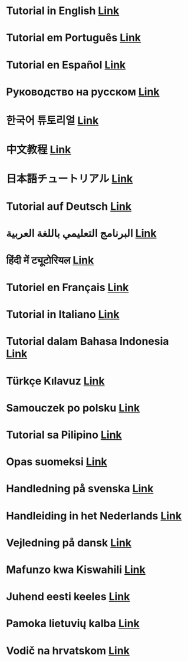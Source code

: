 # Tutorial in English [Link](https://github.com/ils94/TailsOSBitcoinColdWallet/blob/main/Languages/English.md)
# Tutorial em Português [Link](https://github.com/ils94/TailsOSBitcoinColdWallet/blob/main/Languages/Portugues.md)
# Tutorial en Español [Link](https://github.com/ils94/TailsOSBitcoinColdWallet/blob/main/Languages/Español.md)
# Руководство на русском [Link](https://github.com/ils94/TailsOSBitcoinColdWallet/blob/main/Languages/Russian.md)
# 한국어 튜토리얼 [Link](https://github.com/ils94/TailsOSBitcoinColdWallet/blob/main/Languages/Korean.md)
# 中文教程 [Link](https://github.com/ils94/TailsOSBitcoinColdWallet/blob/main/Languages/Chinese.md)
# 日本語チュートリアル [Link](https://github.com/ils94/TailsOSBitcoinColdWallet/blob/main/Languages/Japonese.md)
# Tutorial auf Deutsch [Link](https://github.com/ils94/TailsOSBitcoinColdWallet/blob/main/Languages/Deutsch.md)
# البرنامج التعليمي باللغة العربية [Link](https://github.com/ils94/TailsOSBitcoinColdWallet/blob/main/Languages/Arabic.md)
# हिंदी में ट्यूटोरियल [Link](https://github.com/ils94/TailsOSBitcoinColdWallet/blob/main/Languages/Hindi.md)
# Tutoriel en Français [Link](https://github.com/ils94/TailsOSBitcoinColdWallet/blob/main/Languages/French.md)
# Tutorial in Italiano [Link](https://github.com/ils94/TailsOSBitcoinColdWallet/blob/main/Languages/Italian.md)
# Tutorial dalam Bahasa Indonesia [Link](https://github.com/ils94/TailsOSBitcoinColdWallet/blob/main/Languages/Indonesian.md)
# Türkçe Kılavuz [Link](https://github.com/ils94/TailsOSBitcoinColdWallet/blob/main/Languages/Turkish.md)
# Samouczek po polsku [Link](https://github.com/ils94/TailsOSBitcoinColdWallet/blob/main/Languages/Polish.md)
# Tutorial sa Pilipino [Link](https://github.com/ils94/TailsOSBitcoinColdWallet/blob/main/Languages/Philippine.md)
# Opas suomeksi [Link](https://github.com/ils94/TailsOSBitcoinColdWallet/blob/main/Languages/Finnish.md)
# Handledning på svenska [Link](https://github.com/ils94/TailsOSBitcoinColdWallet/blob/main/Languages/Swedish.md)
# Handleiding in het Nederlands [Link](https://github.com/ils94/TailsOSBitcoinColdWallet/blob/main/Languages/Dutch.md)
# Vejledning på dansk [Link](https://github.com/ils94/TailsOSBitcoinColdWallet/blob/main/Languages/Danish.md)
# Mafunzo kwa Kiswahili [Link](https://github.com/ils94/TailsOSBitcoinColdWallet/blob/main/Languages/Swahili.md)
# Juhend eesti keeles [Link](https://github.com/ils94/TailsOSBitcoinColdWallet/blob/main/Languages/Estonian.md)
# Pamoka lietuvių kalba [Link](https://github.com/ils94/TailsOSBitcoinColdWallet/blob/main/Languages/Lithuanian.md)
# Vodič na hrvatskom [Link](https://github.com/ils94/TailsOSBitcoinColdWallet/blob/main/Languages/Croatian.md)
